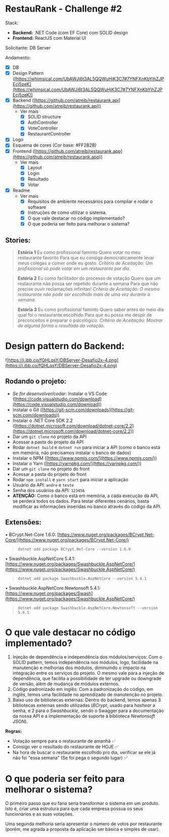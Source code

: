 # RestauRank - Challenge #2

Stack: 

- **Backend:** .NET Code (com EF Core) com SOLID design
- **Frontend:** ReactJS com Material UI

Solicitante: DB Server

Andamento:

- [x]  DB
- [x]  Design Pattern ([https://whimsical.com/UbAWJi6t3AL5QQWuHiK3C7#7YNFXnKbYihZJPEcj5zeK](https://whimsical.com/UbAWJi6t3AL5QQWuHiK3C7#7YNFXnKbYihZJPEcj5zeK))
- [x]  Backend ([https://github.com/atreib/restaurank.api](https://github.com/atreib/restaurank.api))
    - Ver mais
        - [x]  SOLID structure
        - [x]  AuthController
        - [x]  VoteController
        - [x]  RestaurantController
- [x]  Logo
- [x]  Esquema de cores (Cor base: #FF2B2B)
- [x]  Frontend ([https://github.com/atreib/restaurank.app](https://github.com/atreib/restaurank.app))
    - Ver mais
        - [x]  Layout
        - [x]  Login
        - [x]  Resultado
        - [x]  Votar
- [x]  Readme
    - Ver mais
        - [x]  Requisitos de ambiente necessários para compilar e rodar o software
        - [x]  Instruções de como utilizar o sistema.
        - [x]  O que vale destacar no código implementado?
        - [x]  O que poderia ser feito para melhorar o sistema?

## Stories:

> **Estória 1**
Eu como profissional faminto
Quero votar no meu restaurante favorito
Para que eu consiga democraticamente levar meus colegas a comer onde eu
gosto.
*Critério de Aceitação: Um profissional só pode votar em um restaurante por dia.*

> **Estória 2**
Eu como facilitador do processo de votação
Quero que um restaurante não possa ser repetido durante a semana
Para que não precise ouvir reclamações infinitas!
*Critério de Aceitação: O mesmo restaurante não pode ser escolhido mais de uma vez durante a semana.*

> **Estória 3**
Eu como profissional faminto
Quero saber antes do meio dia qual foi o restaurante escolhido
Para que eu possa me despir de preconceitos e preparar o psicológico.
*Critério de Aceitação: Mostrar de alguma forma o resultado da votação.*

# Design pattern do Backend:

![https://i.ibb.co/fQHLqsY/DBServer-Desafio2x-4.png](https://i.ibb.co/fQHLqsY/DBServer-Desafio2x-4.png)

## Rodando o projeto:

- *Se for desenvolver/codar:* Instalar o VS Code ([https://code.visualstudio.com/download](https://code.visualstudio.com/download))
- Instalar o Git ([https://git-scm.com/downloads](https://git-scm.com/downloads))
- Instalar o .NET Core SDK 2.2 ([https://dotnet.microsoft.com/download/dotnet-core/2.2](https://dotnet.microsoft.com/download/dotnet-core/2.2))
- Dar um `git clone` no projeto da API
- Acessar a pasta do projeto da API
- Rodar `dotnet build` e `dotnet run` para iniciar a API (como o banco está em memória, não precisamos instalar o banco de dados)
- Instalar o NPM ([https://www.npmjs.com/](https://www.npmjs.com/))
- Instalar o Yarn ([https://yarnpkg.com/](https://yarnpkg.com/))
- Dar um `git clone` no projeto do front
- Acessar a pasta do projeto do front
- Rodar `npm install` e `yarn start` para iniciar a aplicação
- Usuário da API: `andre` e `teste`
- Senha dos usuários da API: `123456`
- **ATENÇÃO:** Como o banco está em memória, a cada execução da API, se perderá todos os dados. Para testar diferentes cenários, basta modificar as informações inseridas no banco através do código da API.

## Extensões:

• BCrypt.Net-Core 1.6.0: [https://www.nuget.org/packages/BCrypt.Net-Core/](https://www.nuget.org/packages/BCrypt.Net-Core/)

> `dotnet add package BCrypt.Net-Core --version 1.6.0`

• Swashbuckle.AspNetCore 5.4.1: [https://www.nuget.org/packages/Swashbuckle.AspNetCore/](https://www.nuget.org/packages/Swashbuckle.AspNetCore/)

> `dotnet add package Swashbuckle.AspNetCore --version 5.4.1`

• Swashbuckle.AspNetCore.Newtonsoft 5.4.1: [https://www.nuget.org/packages/Swash](https://www.nuget.org/packages/Swashbuckle.AspNetCore/)

> `dotnet add package Swashbuckle.AspNetCore.Newtonsoft --version 5.4.1`

# O que vale destacar no código implementado?

1. Injeção de dependência e independência dos módulos/serviços: Com o SOLID pattern, temos independência nos módulos, logo, facilidade na manutenção e melhorias dos módulos, diminuindo o impacto na integração entre os serviços do projeto. O mesmo vale para a injeção de dependência, que facilita a possibilidade de ter upgrade ou downgrade de versão, além de mudança de módulos externos.
2. Código padronizado em inglês: Com a padronização do código, em inglês, temos uma facilidade no aprendizado de manutenção no projeto.
3. Baixo uso de bibliotecas externas: Dentro do backend, temos apenas 3 bibliotecas externas sendo utilizadas (*BCrypt*, usado para *hashear* a senha, e 2 para o *Swashbuckle*, sendo o Swagger para a documentação da nossa API e a implementação de suporte à biblioteca *Newtonsoft JSON*).

**Regras:**

- Votação sempre para o restaurante de amanhã ✅
- Consigo ver o resultado do restaurante de HOJE ✅
- Na hora de buscar o restaurante escolhido pro dia, verificar se ele já não foi "essa semana" (Se foi pega o segundo lugar) ✅

# O que poderia ser feito para melhorar o sistema?

O primeiro passo que eu faria seria transformar o sistema em um produto. Isto é, criar uma estrutura para que cada empresa possua os seus funcionários e as suas votações.

Uma segunda melhoria seria apresentar o número de votos por restaurante (porém, me agrada a proposta da aplicação ser básica e simples de usar).
